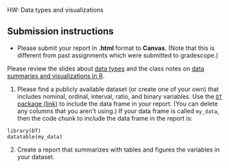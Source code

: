 HW: Data types and visualizations

## Submission instructions

*  Please submit your report in **.html** format to **Canvas**.  (Note that this is different from past assignments which were submitted to gradescope.)  


Please review the slides about [data types](https://tgstewart.cloud/compprob/datatypes.html) and the class notes on [data summaries and visualizations in R](https://tgstewart.cloud/compprob/summaries-visualizations.html).

1. Please find a publicly available dataset (or create one of your own) that includes nominal, ordinal, interval, ratio, and binary variables.  Use the [`DT` package (link)](https://rstudio.github.io/DT/) to include the data frame in your report. (You can delete any columns that you aren't using.)  If your data frame is called `my_data`, then the code chunk to include the data frame in the report is:

```
library(DT)
datatable(my_data)
```

2. Create a report that summarizes with tables and figures the variables in your dataset.